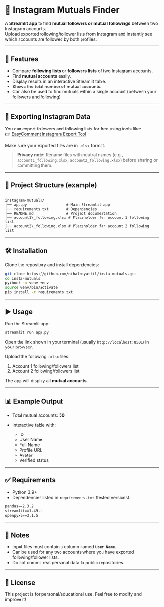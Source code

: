 # 👥 Instagram Mutuals Finder

A **Streamlit app** to find **mutual followers or mutual followings** between two Instagram accounts.  
Upload exported following/follower lists from Instagram and instantly see which accounts are followed by both profiles.

---

## 🚀 Features
- Compare **following lists** or **followers lists** of two Instagram accounts.  
- Find **mutual accounts** easily.  
- Display results in an interactive Streamlit table.  
- Shows the total number of mutual accounts.  
- Can also be used to find mutuals within a single account (between your followers and following).  

---

## 🔗 Exporting Instagram Data
You can export followers and following lists for free using tools like:  
👉 [EasyComment Instagram Export Tool](https://easycomment.ai/en/ig-follower-export-tool)  

Make sure your exported files are in `.xlsx` format.

> **Privacy note:** Rename files with neutral names (e.g., `account1_following.xlsx`, `account2_following.xlsx`) before sharing or committing them.

---

## 📂 Project Structure (example)
```

instagram-mutuals/
│── app.py                  # Main Streamlit app
│── requirements.txt        # Dependencies
│── README.md               # Project documentation
│── account1\_following.xlsx # Placeholder for account 1 following list
│── account2\_following.xlsx # Placeholder for account 2 following list

````

---

## 🛠 Installation

Clone the repository and install dependencies:

```bash
git clone https://github.com/nihalnayattil/insta-mutuals.git
cd insta-mutuals
python3 -m venv venv
source venv/bin/activate
pip install -r requirements.txt
````

---

## ▶️ Usage

Run the Streamlit app:

```bash
streamlit run app.py
```

Open the link shown in your terminal (usually `http://localhost:8501`) in your browser.

Upload the following `.xlsx` files:

1. Account 1 following/followers list
2. Account 2 following/followers list

The app will display all **mutual accounts**.

---

## 📊 Example Output

* Total mutual accounts: **50**
* Interactive table with:

  * ID
  * User Name
  * Full Name
  * Profile URL
  * Avatar
  * Verified status

---

## ✅ Requirements

* Python 3.9+
* Dependencies listed in `requirements.txt` (tested versions):

```txt
pandas==2.3.2
streamlit==1.49.1
openpyxl==3.1.5
```

---

## 📌 Notes

* Input files must contain a column named **`User Name`**.
* Can be used for any two accounts where you have exported following/follower lists.
* Do not commit real personal data to public repositories.

---

## 📄 License

This project is for personal/educational use.
Feel free to modify and improve it!

